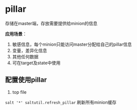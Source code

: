 # pillar

存储在master端，存放需要提供给minion的信息<br>

**应用场景**：
1. 敏感信息，每个minion只能访问master分配给自己的pillar信息
2. 变量，差异化信息
3. 其他任何数据
4. 可在target及state中使用

配置使用pillar
-------

1. top file


`salt '*' saltutil.refresh_pillar` 刷新所有minion缓存<br>
